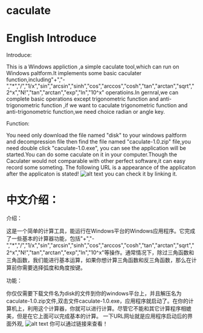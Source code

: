 caculate
========
English Introduce
========================================================================================================================
Introduce:

   This is a Windows appliction ,a simple caculate tool,which can run on Windows paltform.It implements some basic caculater function,including"+","-","*","/","1/x","sin","arcsin","sinh","cos","arccos","cosh","tan","arctan","sqrt","2^x","N!","tan","arctan","exp","ln","10^x" operatioins.In gernral,we can complete basic operations except trigonometric function and anti-trigonometric function ,if we want to caculate trigonometric function and anti-trigonometric function,we need choice radian or angle key.


Function:

  You need only download  the file named "disk" to your windows paltform and decompression file then find the file named "caculate-1.0.zip" file,you need double click "caculate-1.0.exe", you can see the application will be started.You can do some caculate on it in your computer.Though the Caculater would not comparable with other perfect software,it can easy record some someting.
  The following URL is a appearance of the applicaton after the applicaton is stated!
  ![alt text](http://photo.yupoo.com/horizonying/DCGzAnd7/medish.jpg "Title")
  you can check it by linking it.

中文介绍：
========================================================================================================================

介绍：

  这是一个简单的计算工具，能运行在Windows平台的Windows应用程序。它完成了一些基本的计算器功能，包括"+","-","*","/","1/x","sin","arcsin","sinh","cos","arccos","cosh","tan","arctan","sqrt","2^x","N!","tan","arctan","exp","ln","10^x"等操作。通常情况下，除过三角函数和三角函数，我们能进行基本运算，如果你想计算三角函数和反三角函数，那么在计算前你需要选择弧度和角度按键。
  
功能：

   你仅仅需要下载文件名为disk的文件到你的windows平台上，并且解压名为caculate-1.0.zip文件,双击文件caculate-1.0.exe，应用程序就启动了。在你的计算机上，利用这个计算器，你就可以进行计算。尽管它不能和其它计算程序相媲美，但是在它上面可以完成基本的计算。
   一下URL网址就是应用程序启动后的界面外观,
   ![alt text](http://photo.yupoo.com/horizonying/DCGzAnd7/medish.jpg "Title")
   你可以通过链接来查看！













